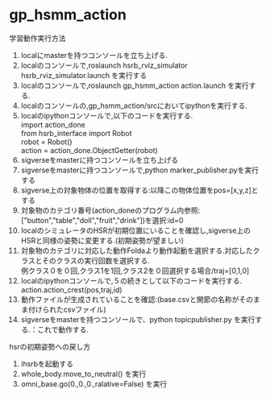 # gp_hsmm_action   
学習動作実行方法  
1. localにmasterを持つコンソールを立ち上げる.  
2. localのコンソールで,roslaunch hsrb_rviz_simulator hsrb_rviz_simulator.launch を実行する  
3. localのコンソールで,roslaunch gp_hsmm_action action.launch を実行する.  
4. localのコンソールの,gp_hsmm_action/srcにおいてipythonを実行する.  
5. localのipythonコンソールで,以下のコードを実行する.  
import action_done  
from hsrb_interface import Robot  
robot = Robot()  
action = action_done.ObjectGetter(robot)  
6. sigverseをmasterに持つコンソールを立ち上げる  
7. sigverseをmasterに持つコンソールで,python marker_publisher.pyを実行する  
8. sigverse上の対象物体の位置を取得する:以降この物体位置をpos=[x,y,z]とする  
9. 対象物のカテゴリ番号(action_doneのプログラム内参照: ["button","table","doll","fruit","drink"])を選択:id=0  
10. localのシミュレータのHSRが初期位置にいることを確認し,sigverse上のHSRと同様の姿勢に変更する.(初期姿勢が望ましい)  
11. 対象物のカテゴリに対応した動作Foldaより動作起動を選択する.対応したクラスとそのクラスの実行回数を選択する.  
例クラス０を０回,クラス1を1回,クラス2を０回選択する場合/traj=[0,1,0]  
12. localのipythonコンソールで,５の続きとして以下のコードを実行する.
action.action_crest(pos,traj,id)  
13. 動作ファイルが生成されていることを確認:(base.csvと関節の名称がそのまま付けられたcsvファイル)  
14. sigverseをmasterを持つコンソールで、python topicpublisher.py を実行する.：これで動作する.  

hsrの初期姿勢への戻し方  
1. ihsrbを起動する  
2. whole_body.move_to_neutral() を実行  
3. omni_base.go(0.,0.,0.,ralative=False) を実行  

